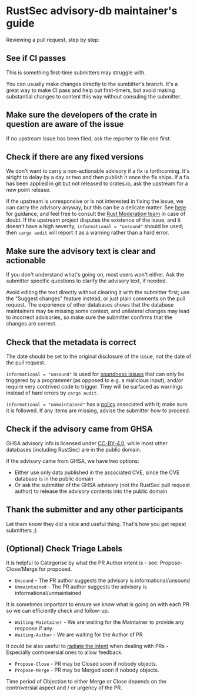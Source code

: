 # RustSec advisory-db maintainer's guide

Reviewing a pull request, step by step:

## See if CI passes

This is something first-time submitters may struggle with.
 
You can usually make changes directly to the sumbitter's branch. It's a great way to make CI pass and help out first-timers, but avoid making substantial changes to content this way without consuling the submitter.

## Make sure the developers of the crate in question are aware of the issue

If no upstream issue has been filed, ask the reporter to file one first.

## Check if there are any fixed versions
We don't want to carry a non-actionable advisory if a fix is forthcoming. It's alright to delay by a day or two and then publish it once the fix ships. If a fix has been applied in git but not released to crates.io, ask the upstream for a new point release.

If the upstream is unresponsive or is not interested in fixing the issue, we can carry the advisory anyway, but this can be a delicate matter. See [here](https://github.com/threatcode/threatcode.github.io/issues/1092) for guidance, and feel free to consult the [Rust Moderation team](https://www.rust-lang.org/governance/teams/moderation) in case of doubt. If the upstream project disputes the existence of the issue, and it doesn't have a high severity, `informational = "unsound"` should be used; then `cargo audit` will report it as a warning rather than a hard error.

## Make sure the advisory text is clear and actionable
If you don't understand what's going on, most users won't either. Ask the submitter specific questions to clarify the advisory text, if needed.

Avoid editing the text directly without clearing it with the submitter first; use the "Suggest changes" feature instead, or just plain comments on the pull request. The experience of other databases shows that the database maintainers may be missing some context, and unilateral changes may lead to incorrect advisories, so make sure the submitter confirms that the changes are correct.

## Check that the metadata is correct
The date should be set to the original disclosure of the issue, not the date of the pull request.

`informational = "unsound"` is used for [soundness issues](https://rust-lang.github.io/unsafe-code-guidelines/glossary.html#soundness-of-code--of-a-library) that can only be triggered by a programmer (as opposed to e.g. a malicious input), and/or require very contrived code to trigger. They will be surfaced as warnings instead of hard errors by `cargo audit`.

`informational = "unmaintained"` has a [policy](https://github.com/threatcode/threatcode.github.io/blob/main/HOWTO_UNMAINTAINED.md) associated with it; make sure it is followed. If any items are missing, advise the submitter how to proceed.

## Check if the advisory came from GHSA

GHSA advisory info is licensed under [CC-BY-4.0](https://docs.github.com/en/site-policy/github-terms/github-terms-for-additional-products-and-features#12-advisory-database), while most other databases (including RustSec) are in the public domain.

If the advisory came from GHSA, we have two options:

- Either use only data published in the associated CVE, since the CVE database is in the public domain
- Or ask the submitter of the GHSA advisory (not the RustSec pull request author) to release the advisory contents into the public domain

## Thank the submitter and any other participants

Let them know they did a nice and useful thing. That's how you get repeat submitters ;)

## (Optional) Check Triage Labels

It is helpful to Categorise by what the PR Author intent is - see: Propose-Close/Merge for proposed.

- `Unsound` - The PR author suggests the advisory is informational/unsound
- `Unmaintained` - The PR author suggests the advisory is informational/unmaintained

It is sometimes important to ensure we know what is going on with each PR so we can efficiently check and follow-up.

- `Waiting-Maintainer` - We are waiting for the Maintainer to provide any response if any.
- `Waiting-Author` - We are waiting for the Author of PR

It could be also useful to [radiate the intent] when dealing with PRs - Especially controversial ones to allow feedback.

- `Propose-Close` - PR may be Closed soon if nobody objects.
- `Propose-Merge` - PR may be Merged soon if nobody objects.

Time period of Objection to either Merge or Close depends on the controversial aspect and / or urgency of the PR.

[radiate the intent]: https://github.com/rustsec/advisory-db/discussions/1325

